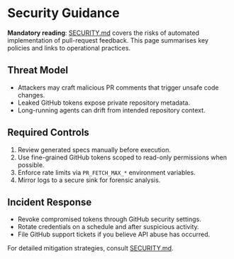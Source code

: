 # Security Guidance

**Mandatory reading**: [SECURITY.md](../../SECURITY.md) covers the risks of automated implementation of pull-request feedback. This page summarises key policies and links to operational practices.

## Threat Model

- Attackers may craft malicious PR comments that trigger unsafe code changes.
- Leaked GitHub tokens expose private repository metadata.
- Long-running agents can drift from intended repository context.

## Required Controls

1. Review generated specs manually before execution.
2. Use fine-grained GitHub tokens scoped to read-only permissions when possible.
3. Enforce rate limits via `PR_FETCH_MAX_*` environment variables.
4. Mirror logs to a secure sink for forensic analysis.

## Incident Response

- Revoke compromised tokens through GitHub security settings.
- Rotate credentials on a schedule and after suspicious activity.
- File GitHub support tickets if you believe API abuse has occurred.

For detailed mitigation strategies, consult [SECURITY.md](../../SECURITY.md).
